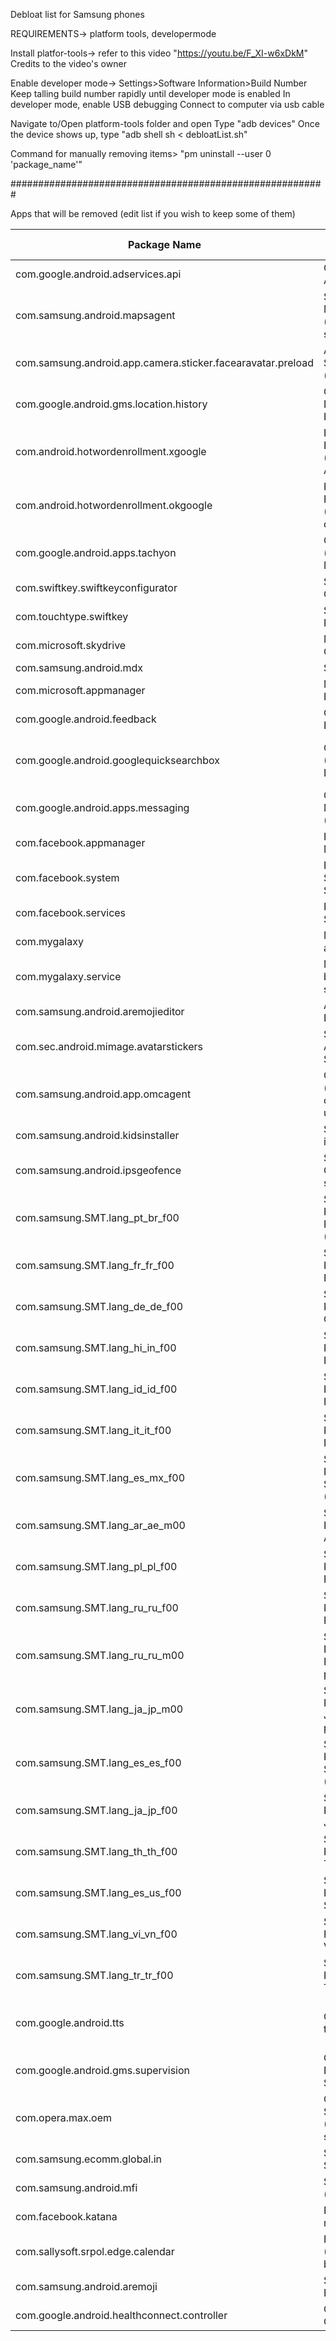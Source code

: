 Debloat list for Samsung phones

REQUIREMENTS-> platform tools, developermode

Install platfor-tools-> refer to this video "https://youtu.be/F_XI-w6xDkM"
Credits to the video's owner

Enable developer mode-> Settings>Software Information>Build Number
Keep talling build number rapidly until developer mode is enabled
In developer mode, enable USB debugging
Connect to computer via usb cable

Navigate to/Open platform-tools folder and open
Type "adb devices"
Once the device shows up, type "adb shell sh < debloatList.sh"

Command for manually removing items> "pm uninstall --user 0 'package_name'"

#########################################################

Apps that will be removed
(edit list if you wish to keep some of them)

| Package Name                                                | App Name / Function                       | Safe to Uninstall?                        |
| ----------------------------------------------------------- | ----------------------------------------- | ----------------------------------------- |
| com.google.android.adservices.api                           | Google Ads / Ad Services                  | Yes                                       |
| com.samsung.android.mapsagent                               | Samsung Maps Agent (location services)    | Yes                                       |
| com.samsung.android.app.camera.sticker.facearavatar.preload | AR Emoji Stickers (preloaded)             | Yes                                       |
| com.google.android.gms.location.history                     | Google Location History                   | Yes                                       |
| com.android.hotwordenrollment.xgoogle                       | Hotword Enrollment (Google Assistant)     | Yes                                       |
| com.android.hotwordenrollment.okgoogle                      | Hotword Enrollment (OK Google detection)  | Yes                                       |
| com.google.android.apps.tachyon                             | Google Duo (now Google Meet)              | Yes                                       |
| com.swiftkey.swiftkeyconfigurator                           | SwiftKey Configurator                     | Yes                                       |
| com.touchtype.swiftkey                                      | SwiftKey Keyboard                         | Yes                                       |
| com.microsoft.skydrive                                      | Microsoft OneDrive                        | Yes                                       |
| com.samsung.android.mdx                                     | Samung MAX                                | Yes                                       |
| com.microsoft.appmanager                                    | Microsoft Phone Link                      | Yes                                       |
| com.google.android.feedback                                 | Google Feedback                           | Yes                                       |
| com.google.android.googlequicksearchbox                     | Google App (Search + Discover)            | Risky (affects search & assistant)        |
| com.google.android.apps.messaging                           | Google Messages (SMS/RCS)                 | Risky (affects SMS)                       |
| com.facebook.appmanager                                     | Facebook App Manager                      | Yes                                       |
| com.facebook.system                                         | Facebook System Service                   | Yes                                       |
| com.facebook.services                                       | Facebook Services                         | Yes                                       |
| com.mygalaxy                                                | My Galaxy app (India)                     | Yes                                       |
| com.mygalaxy.service                                        | My Galaxy background services             | Yes                                       |
| com.samsung.android.aremojieditor                           | AR Emoji Editor                           | Yes                                       |
| com.sec.android.mimage.avatarstickers                       | Samsung Avatar Stickers                   | Yes                                       |
| com.samsung.android.app.omcagent                            | OMC Agent (carrier customization updater) | Yes                                       |
| com.samsung.android.kidsinstaller                           | Samsung Kids installer                    | Yes                                       |
| com.samsung.android.ipsgeofence                             | Samsung Geofencing service                | Yes                                       |
| com.samsung.SMT.lang\_pt\_br\_f00                           | Samsung Keyboard – Portuguese (Brazil)    | Yes (if not needed)                       |
| com.samsung.SMT.lang\_fr\_fr\_f00                           | Samsung Keyboard – French                 | Yes (if not needed)                       |
| com.samsung.SMT.lang\_de\_de\_f00                           | Samsung Keyboard – German                 | Yes (if not needed)                       |
| com.samsung.SMT.lang\_hi\_in\_f00                           | Samsung Keyboard – Hindi                  | Yes (if not needed)                       |
| com.samsung.SMT.lang\_id\_id\_f00                           | Samsung Keyboard – Indonesian             | Yes (if not needed)                       |
| com.samsung.SMT.lang\_it\_it\_f00                           | Samsung Keyboard – Italian                | Yes (if not needed)                       |
| com.samsung.SMT.lang\_es\_mx\_f00                           | Samsung Keyboard – Spanish (Mexico)       | Yes (if not needed)                       |
| com.samsung.SMT.lang\_ar\_ae\_m00                           | Samsung Keyboard – Arabic (UAE)           | Yes (if not needed)                       |
| com.samsung.SMT.lang\_pl\_pl\_f00                           | Samsung Keyboard – Polish                 | Yes (if not needed)                       |
| com.samsung.SMT.lang\_ru\_ru\_f00                           | Samsung Keyboard – Russian                | Yes (if not needed)                       |
| com.samsung.SMT.lang\_ru\_ru\_m00                           | Samsung Keyboard – Russian (Alt pack)     | Yes (if not needed)                       |
| com.samsung.SMT.lang\_ja\_jp\_m00                           | Samsung Keyboard – Japanese (Alt pack)    | Yes (if not needed)                       |
| com.samsung.SMT.lang\_es\_es\_f00                           | Samsung Keyboard – Spanish (Spain)        | Yes (if not needed)                       |
| com.samsung.SMT.lang\_ja\_jp\_f00                           | Samsung Keyboard – Japanese               | Yes (if not needed)                       |
| com.samsung.SMT.lang\_th\_th\_f00                           | Samsung Keyboard – Thai                   | Yes (if not needed)                       |
| com.samsung.SMT.lang\_es\_us\_f00                           | Samsung Keyboard – Spanish (US)           | Yes (if not needed)                       |
| com.samsung.SMT.lang\_vi\_vn\_f00                           | Samsung Keyboard – Vietnamese             | Yes (if not needed)                       |
| com.samsung.SMT.lang\_tr\_tr\_f00                           | Samsung Keyboard – Turkish                | Yes (if not needed)                       |
| com.google.android.tts                                      | Google Text-to-Speech                     | Risky (used by accessibility, maps, etc.) |
| com.google.android.gms.supervision                          | Google Family Link / Supervision          | Yes                                       |
| com.opera.max.oem                                           | Opera Max / Samsung Max (VPN, Data saver) | Yes                                       |
| com.samsung.ecomm.global.in                                 | Samsung Shop (India)                      | Yes                                       |
| com.samsung.android.mfi                                     | Samsung MFI (bloat/service)               | Yes                                       |
| com.facebook.katana                                         | Facebook main app                         | Yes                                       |
| com.sallysoft.srpol.edge.calendar                           | Edge Calendar (Sallysoft bloat app)       | Yes                                       |
| com.samsung.android.aremoji                                 | Samsung AR Emoji                          | Yes                                       |
| com.google.android.healthconnect.controller                 | Google Health Connect                     | Yes                                       |
